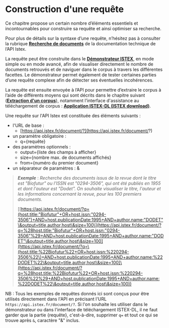 # Construction d'une requête

Ce chapitre propose un certain nombre d’éléments essentiels et incontournables pour construire sa requête et ainsi optimiser sa recherche.

Pour plus de détails sur la syntaxe d’une requête, n’hésitez pas à consulter la rubrique [**Recherche de documents**](../../api/search/) de la documentation technique de l’API Istex.

La requête peut être construite dans le [**Démonstrateur ISTEX**](http://demo.istex.fr/), en mode simple ou en mode avancé, afin de visualiser directement le nombre de documents retrouvés et de naviguer dans le corpus à travers les différentes facettes. Le démonstrateur permet également de tester certaines parties d’une requête complexe afin de détecter ses éventuelles incohérences.

La requête est ensuite envoyée à l’API pour permettre d’extraire le corpus à l’aide de différents moyens qui sont décrits dans le chapitre suivant ([**Extraction d'un corpus**](../extraction/)), notamment l’interface d'assistance au téléchargement de corpus : [**Application ISTEX-DL (ISTEX download)**](../extraction/istex-dl.md).

Une requête sur l'API Istex est constituée des éléments suivants :

* l'URL de base :&#x20;
  * [https://api.istex.fr/document/?](https://api.istex.fr/document/?)
* un paramètre obligatoire :&#x20;
  * q={requête}
* des paramètres optionnels :&#x20;
  * output={liste des champs à afficher}
  * size={nombre max. de documents affichés}
  * from={numéro du premier document}
* un séparateur de paramètres : &

> _**Exemple**_ : _Recherche des documents issus de la revue dont le titre est "Biofutur" ou l'ISSN est "0294-3506", qui ont été publiés en 1955 et dont l'auteur est "Dodet". On souhaite visualiser le titre, l'auteur et les informations concernant la revue, pour les 100 premiers documents._
>
> \[[https://api.istex.fr/document/?q=(host.title:"Biofutur"+OR+host.issn:"0294-3506")+AND+host.publicationDate:1995+AND+author.name:"DODET"\&output=title,author,host\&size=100\](https://api.istex.fr/document/?q=%28host.title:"Biofutur"+OR+host.issn:"0294-3506"%29+AND+host.publicationDate:1995+AND+author.name:"DODET"\&output=title,author,host\&size=100](https://api.istex.fr/document/?q=\(host.title:%22Biofutur%22+OR+host.issn:%220294-3506%22\)+AND+host.publicationDate:1995+AND+author.name:%22DODET%22\&output=title,author,host\&size=100]\(https://api.istex.fr/document/?q=%28host.title:%22Biofutur%22+OR+host.issn:%220294-3506%22%29+AND+host.publicationDate:1995+AND+author.name:%22DODET%22\&output=title,author,host\&size=100))

NB : Tous les exemples de requêtes donnés ici sont conçus pour être utilisés directement dans l'API en précisant l'URL `https://api.istex.fr/document/?`. Si l'on souhaite les utiliser dans le démonstrateur ou dans l'interface de téléchargement ISTEX-DL, il ne faut garder que la partie {requête}, c'est-à-dire, supprimer `q=` et tout ce qui se trouve après `&`, caractère "&" inclus.
